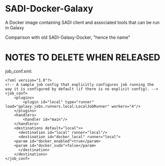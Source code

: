 # SADI-Docker-Galaxy
A Docker image containing SADI client and associated tools that can be run in Galaxy

Comparison with old SADI-Galaxy-Docker, "hence the name"

# NOTES TO DELETE WHEN RELEASED

job_conf.xml:

```
<?xml version="1.0"?>
<!-- A sample job config that explicitly configures job running the way it is configured by default (if there is no explicit config). -->
<job_conf>
    <plugins>
        <plugin id="local" type="runner" load="galaxy.jobs.runners.local:LocalJobRunner" workers="4"/>
    </plugins>
    <handlers>
        <handler id="main"/>
    </handlers>
    <destinations default="local">>
      <destination id="local" runner="local"/>
      <destination id="docker_local" runner="local">
	<param id="docker_enabled">true</param>
	<param id="docker_sudo">false</param>
      </destination>
    </destinations>
</job_conf>

```









